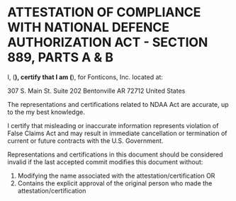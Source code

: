 # ATTESTATION OF COMPLIANCE WITH NATIONAL DEFENCE AUTHORIZATION ACT - SECTION 889, PARTS A & B

I, (__________), certify that I am (__________), for Fonticons, Inc. located at:

307 S. Main St. Suite 202
Bentonville AR 72712
United States

The representations and certifications related to NDAA Act are accurate, up to the my best knowledge.

I certify that misleading or inaccurate information represents violation of False Claims Act and may result in immediate cancellation or 
termination of current or future contracts with the U.S. Government.

Representations and certifications in this document should be considered invalid if the last accepted commit modifies this document 
without:
1. Modifying the name associated with the attestation/certification OR
2. Contains the explicit approval of the original person who made the attestation/certification
